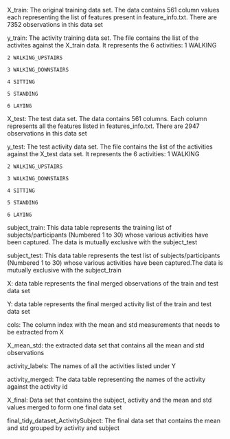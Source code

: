 X_train: The original training data set. The data contains 561 column values each representing the list of features present in feature_info.txt. There are 7352 observations in this data set

y_train: The activity training data set. The file contains the list of the activites against the X_train data. It represents the 6 activities: 1 WALKING

    2 WALKING_UPSTAIRS
    
    3 WALKING_DOWNSTAIRS
    
    4 SITTING
    
    5 STANDING
    
    6 LAYING
X_test: The test data set. The data contains 561 columns. Each column represents all the features listed in features_info.txt. There are 2947 observations in this data set

y_test: The test activity data set. The file contains the list of the activities against the X_test data set. It represents the 6 activities: 1 WALKING

    2 WALKING_UPSTAIRS
    
    3 WALKING_DOWNSTAIRS
    
    4 SITTING
    
    5 STANDING
    
    6 LAYING
subject_train: This data table represents the training list of subjects/participants (Numbered 1 to 30) whose various activities have been captured. The data is mutually exclusive with the subject_test

subject_test: This data table represents the test list of subjects/participants (Numbered 1 to 30) whose various activities have been captured.The data is mutually exclusive with the subject_train

X: data table represents the final merged observations of the train and test data set

Y: data table represents the final merged activity list of the train and test data set

cols: The column index with the mean and std measurements that needs to be extracted from X

X_mean_std: the extracted data set that contains all the mean and std observations

activity_labels: The names of all the activities listed under Y

activity_merged: The data table representing the names of the activity against the activity id

X_final: Data set that contains the subject, activity and the mean and std values merged to form one final data set

final_tidy_dataset_ActivitySubject: The final data set that contains the mean and std grouped by activity and subject
